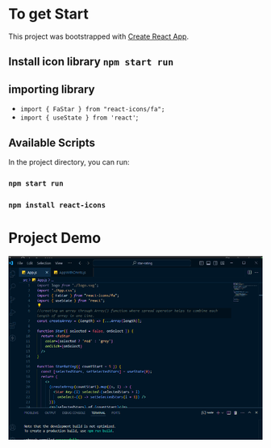 # To get Start

This project was bootstrapped with [Create React App](https://github.com/facebook/create-react-app).

## Install icon library `npm start run`


## importing library
* `import { FaStar } from "react-icons/fa";`
* `import { useState } from 'react'`;

## Available Scripts

In the project directory, you can run:

### `npm start run`



### `npm install react-icons`

# Project Demo 
![Project Demo](demo/reactStar_Rating.gif)

